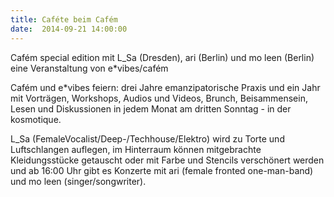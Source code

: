 ```yaml
---
title: Caféte beim Cafém
date:  2014-09-21 14:00:00
---
```


Cafém special edition mit L_Sa (Dresden), ari (Berlin) und mo leen (Berlin) eine Veranstaltung von e*vibes/cafém



Cafém und e*vibes feiern: drei Jahre emanzipatorische Praxis und ein
Jahr mit Vorträgen, Workshops, Audios und Videos, Brunch, Beisammensein,
Lesen und Diskussionen in jedem Monat am dritten Sonntag - in der
kosmotique.


L_Sa (FemaleVocalist/Deep-/Techhouse/Elektro) wird zu Torte und
Luftschlangen auflegen, im Hinterraum können mitgebrachte Kleidungsstücke
getauscht oder mit Farbe und Stencils verschönert werden und ab 16:00 Uhr
gibt es Konzerte mit ari (female fronted one-man-band) und mo leen
(singer/songwriter).


